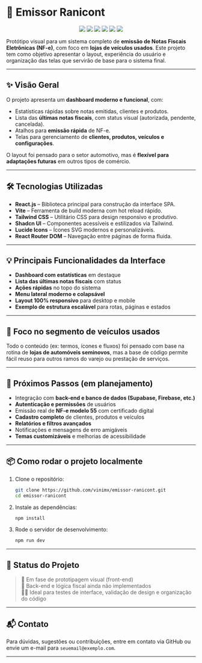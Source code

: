 # 🚀 Emissor Ranicont

<p align="center">
  <img src="https://img.shields.io/badge/React-20232A?style=for-the-badge&logo=react&logoColor=61DAFB" />
  <img src="https://img.shields.io/badge/Vite-646CFF?style=for-the-badge&logo=vite&logoColor=FFD62E" />
  <img src="https://img.shields.io/badge/Tailwind-06B6D4?style=for-the-badge&logo=tailwindcss&logoColor=white" />
  <img src="https://img.shields.io/badge/Shadcn_UI-18181B?style=for-the-badge&logo=data:image/svg+xml;base64,PHN2ZyBmaWxsPSIjZmZmIiB2aWV3Qm94PSIwIDAgMjQgMjQiIHdpZHRoPSIxNCIgaGVpZ2h0PSIxNCI+PHBhdGggZD0iTTExLjUgM0M2LjI1IDMgMiA3LjI1IDIgMTJzNC4yNSA5IDkuNSA5IDkuNS00LjI1IDkuNS05LTQuMjUtOS05LjUtOXptMCAxNmMtMy44MiAwLTctMy4xOC03LTdzMy4xOC03IDctNyA3IDMuMTggNyA3LTMuMTggNy03IDd6Ii8+PC9zdmc+" />
  <img src="https://img.shields.io/badge/Lucide-000000?style=for-the-badge&logo=lucide&logoColor=white" />
  <img src="https://img.shields.io/badge/React_Router-CA4245?style=for-the-badge&logo=react-router&logoColor=white" />
</p>

Protótipo visual para um sistema completo de **emissão de Notas Fiscais Eletrônicas (NF-e)**, com foco em **lojas de veículos usados**. Este projeto tem como objetivo apresentar o layout, experiência do usuário e organização das telas que servirão de base para o sistema final.

---

## ✨ Visão Geral

O projeto apresenta um **dashboard moderno e funcional**, com:

- Estatísticas rápidas sobre notas emitidas, clientes e produtos.
- Lista das **últimas notas fiscais**, com status visual (autorizada, pendente, cancelada).
- Atalhos para **emissão rápida** de NF-e.
- Telas para gerenciamento de **clientes, produtos, veículos e configurações**.

O layout foi pensado para o setor automotivo, mas é **flexível para adaptações futuras** em outros tipos de comércio.

---

## 🛠️ Tecnologias Utilizadas

- **React.js** – Biblioteca principal para construção da interface SPA.
- **Vite** – Ferramenta de build moderna com hot reload rápido.
- **Tailwind CSS** – Utilitário CSS para design responsivo e produtivo.
- **Shadcn UI** – Componentes acessíveis e estilizados via Tailwind.
- **Lucide Icons** – Ícones SVG modernos e personalizáveis.
- **React Router DOM** – Navegação entre páginas de forma fluida.

---

## 💡 Principais Funcionalidades da Interface

- **Dashboard com estatísticas** em destaque
- **Lista das últimas notas fiscais** com status
- **Ações rápidas** no topo do sistema
- **Menu lateral moderno e colapsável**
- **Layout 100% responsivo** para desktop e mobile
- **Exemplo de estrutura escalável** para rotas, páginas e estados

---

## 🎯 Foco no segmento de veículos usados

Todo o conteúdo (ex: termos, ícones e fluxos) foi pensado com base na rotina de **lojas de automóveis seminovos**, mas a base de código permite fácil reuso para outros ramos do varejo ou prestação de serviços.

---

## 🔮 Próximos Passos (em planejamento)

- Integração com **back-end e banco de dados (Supabase, Firebase, etc.)**
- **Autenticação e permissões** de usuários
- Emissão real de **NF-e modelo 55** com certificado digital
- **Cadastro completo** de clientes, produtos e veículos
- **Relatórios e filtros avançados**
- Notificações e mensagens de erro amigáveis
- **Temas customizáveis** e melhorias de acessibilidade

---

## 📦 Como rodar o projeto localmente

1. Clone o repositório:

   ```bash
   git clone https://github.com/vinimx/emissor-ranicont.git
   cd emissor-ranicont
   ```

2. Instale as dependências:

   ```bash
   npm install
   ```

3. Rode o servidor de desenvolvimento:
   ```bash
   npm run dev
   ```

---

## 📁 Status do Projeto

> 🧪 Em fase de prototipagem visual (front-end)  
> 🔧 Back-end e lógica fiscal ainda não implementados  
> 👨‍💻 Ideal para testes de interface, validação de design e organização do código

---

## 📬 Contato

Para dúvidas, sugestões ou contribuições, entre em contato via GitHub ou envie um e-mail para `seuemail@exemplo.com`.

---
